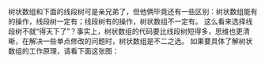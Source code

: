 树状数组和下面的线段树可是亲兄弟了，但他俩毕竟还有一些区别：树状数组能有的操作，线段树一定有；线段树有的操作，树状数组不一定有。
这么看来选择线段树不就“得天下了”？事实上，树状数组的代码要比线段树短得多，思维也更清晰，在解决一些单点修改的问题时，树状数组是不二之选。
如果要具体了解树状数组的工作原理，请看下面这张图：
